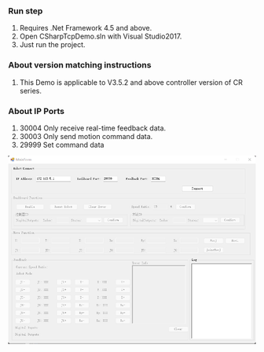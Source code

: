 ### Run step
1. Requires .Net Framework 4.5 and above.
2. Open CSharpTcpDemo.sln with Visual Studio2017.
3. Just run the project.

### About version matching instructions
1. This Demo is applicable to V3.5.2 and above controller version of CR series.

### About IP Ports
1. 30004 Only receive real-time feedback data.
2. 30003 Only send motion command data.
3. 29999 Set command data

![C#Demo](./image.png)
